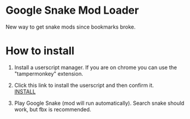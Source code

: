 # Google Snake Mod Loader

New way to get snake mods since bookmarks broke.

# How to install

1) Install a userscript manager. If you are on chrome you can use the "tampermonkey" extension.

2) Click this link to install the userscript and then confirm it.<br>
[INSTALL](https://github.com/DarkSnakeGang/GoogleSnakeModLoader/raw/main/googlesnakemodloader-dev.user.js)

3) Play Google Snake (mod will run automatically). Search snake should work, but fbx is recommended.
